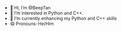 - 👋 Hi, I’m @BeepTan
- 👀 I’m interested in Python and C++.
- 🌱 I’m currently enhancing my Python and C++ skills
- 😄 Pronouns: He/Him

<!---
BeepTan/BeepTan is a ✨ special ✨ repository because its `README.md` (this file) appears on your GitHub profile.
You can click the Preview link to take a look at your changes.
--->
